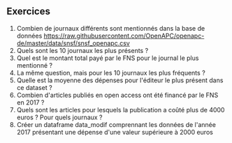 ## Exercices

1. Combien de journaux différents sont mentionnés dans la base de données https://raw.githubusercontent.com/OpenAPC/openapc-de/master/data/snsf/snsf_openapc.csv
2. Quels sont les 10 journaux les plus présents ?
3. Quel est le montant total payé par le FNS pour le journal le plus mentionné ?
4. La même question, mais pour les 10 journaux les plus fréquents ?
5. Quelle est la moyenne des dépenses pour l'éditeur le plus présent dans ce dataset ?
6. Combien d'articles publiés en open access ont été financé par le FNS en 2017 ?
7. Quels sont les articles pour lesquels la publication a coûté plus de 4000 euros ? Pour quels journaux ?
8. Créer un dataframe data_modif comprennant les données de l'année 2017 présentant une dépense d'une valeur supérieure à 2000 euros
